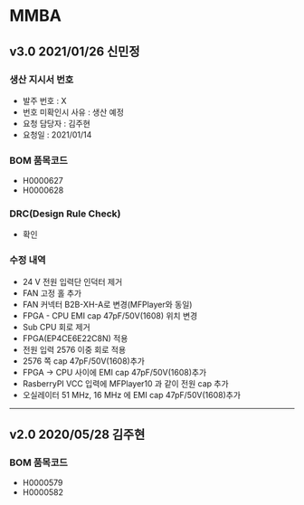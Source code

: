 # MMBA

## v3.0 2021/01/26 신민정

### 생산 지시서 번호
* 발주 번호 : X
* 번호 미확인시 사유 : 생산 예정
* 요청 담당자 : 김주현
* 요청일 : 2021/01/14

### BOM 품목코드
* H0000627
* H0000628

### DRC(Design Rule Check)
* 확인

### 수정 내역
* 24 V 전원 입력단 인덕터 제거
* FAN 고정 홀 추가
* FAN 커넥터 B2B-XH-A로 변경(MFPlayer와 동일)
* FPGA - CPU EMI cap 47pF/50V(1608) 위치 변경
* Sub CPU 회로 제거
* FPGA(EP4CE6E22C8N) 적용
* 전원 입력 2576 이중 회로 적용
* 2576 쪽 cap 47pF/50V(1608)추가
* FPGA → CPU 사이에 EMI cap 47pF/50V(1608)추가
* RasberryPI VCC 입력에 MFPlayer10 과 같이 전원 cap 추가
* 오실레이터 51 MHz, 16 MHz 에 EMI cap 47pF/50V(1608)추가

----------

## v2.0 2020/05/28 김주현

### BOM 품목코드
* H0000579
* H0000582
